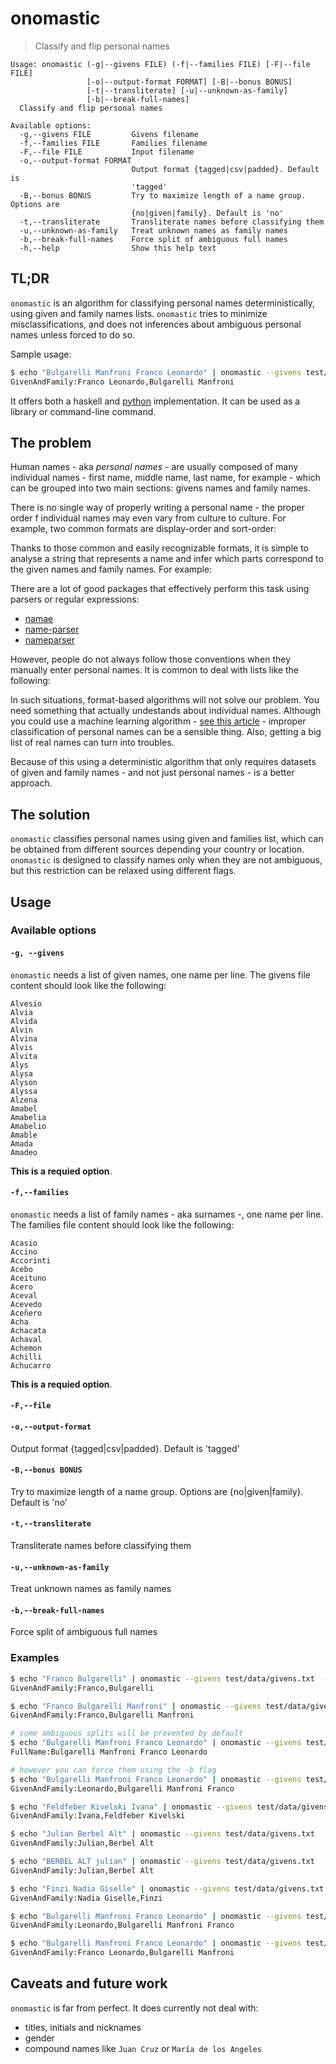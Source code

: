 # onomastic
> Classify and flip personal names


```
Usage: onomastic (-g|--givens FILE) (-f|--families FILE) [-F|--file FILE]
                 [-o|--output-format FORMAT] [-B|--bonus BONUS]
                 [-t|--transliterate] [-u|--unknown-as-family]
                 [-b|--break-full-names]
  Classify and flip personal names

Available options:
  -g,--givens FILE         Givens filename
  -f,--families FILE       Families filename
  -F,--file FILE           Input filename
  -o,--output-format FORMAT
                           Output format {tagged|csv|padded}. Default is
                           'tagged'
  -B,--bonus BONUS         Try to maximize length of a name group. Options are
                           {no|given|family}. Default is 'no'
  -t,--transliterate       Transliterate names before classifying them
  -u,--unknown-as-family   Treat unknown names as family names
  -b,--break-full-names    Force split of ambiguous full names
  -h,--help                Show this help text

```

## TL;DR

`onomastic` is an algorithm for classifying personal names deterministically, using given and family names lists. `onomastic` tries to minimize misclassifications, and does not inferences about ambiguous personal names unless forced to do so.

Sample usage:

```bash
$ echo "Bulgarelli Manfroni Franco Leonardo" | onomastic --givens test/data/givens.txt  --families test/data/families.txt --bonus given  -utb
GivenAndFamily:Franco Leonardo,Bulgarelli Manfroni
```

It offers both a haskell and [python](github.com/flbulgarelli/onomaspy) implementation. It can be used as a library or command-line command.

## The problem

Human names - aka _personal names_ - are usually composed of many individual names - first name, middle name, last name, for example - which can be grouped into two main sections: givens names and family names.

There is no single way of properly writing a personal name - the proper order f individual names may even vary from culture to culture. For example, two common formats are display-order and sort-order:

Thanks to those common and easily recognizable formats, it is simple to analyse a string that represents a name and infer which parts correspond to the given names and family names. For example:

There are a lot of good packages that effectively perform this task using parsers or regular expressions:

* [namae](https://github.com/berkmancenter/namae)
* [name-parser](https://github.com/theiconic/name-parser)
* [nameparser](https://pypi.org/project/nameparser/)

However, people do not always follow those conventions when they manually enter personal names. It is common to deal with lists like the following:


In such situations, format-based algorithms will not solve our problem. You need something that actually undestands about individual names. Although you could use a machine learning algorithm - [see this article](https://towardsdatascience.com/name-classification-with-naive-bayes-7c5e1415788a) - improper classification of personal names can be a sensible thing. Also, getting a big list of real names can turn into troubles.

Because of this using a deterministic algorithm that only requires datasets of given and family names - and not just personal names - is a better approach.


## The solution

`onomastic` classifies personal names using given and families list, which can be obtained from different sources depending your country or location. `onomastic` is designed to classify names only when they are not ambiguous, but this restriction can be relaxed using different flags.

## Usage

### Available options

#### `-g, --givens`

`onomastic` needs a list of given names, one name per line. The givens file content should look like the following:

```
Alvesio
Alvia
Alvida
Alvin
Alvina
Alvis
Alvita
Alys
Alysa
Alyson
Alyssa
Alzena
Amabel
Amabelia
Amabelio
Amable
Amada
Amadeo
```

**This is a requied option**.


#### `-f,--families`

`onomastic` needs a list of family names - aka surnames -, one name per line. The families file content should look like the following:

```
Acasio
Accino
Accorinti
Acebo
Aceituno
Acero
Aceval
Acevedo
Aceñero
Acha
Achacata
Achaval
Achemon
Achilli
Achucarro
```


**This is a requied option**.

#### `-F,--file`

#### `-o,--output-format`

Output format {tagged|csv|padded}. Default is 'tagged'

#### `-B,--bonus BONUS`

Try to maximize length of a name group. Options are {no|given|family}. Default is 'no'

#### `-t,--transliterate`

Transliterate names before classifying them
#### `-u,--unknown-as-family`

Treat unknown names as family names

#### `-b,--break-full-names`

Force split of ambiguous full names

### Examples


```bash
$ echo "Franco Bulgarelli" | onomastic --givens test/data/givens.txt  --families test/data/families.txt  -ut
GivenAndFamily:Franco,Bulgarelli

$ echo "Franco Bulgarelli Manfroni" | onomastic --givens test/data/givens.txt  --families test/data/families.txt  -ut
GivenAndFamily:Franco,Bulgarelli Manfroni

# some ambiguous splits will be prevented by default
$ echo "Bulgarelli Manfroni Franco Leonardo" | onomastic --givens test/data/givens.txt  --families test/data/families.txt  -ut
FullName:Bulgarelli Manfroni Franco Leonardo

# however you can force them using the -b flag
$ echo "Bulgarelli Manfroni Franco Leonardo" | onomastic --givens test/data/givens.txt  --families test/data/families.txt  -utb
GivenAndFamily:Leonardo,Bulgarelli Manfroni Franco

$ echo "Feldfeber Kivelski Ivana" | onomastic --givens test/data/givens.txt  --families test/data/families.txt  -ut
GivenAndFamily:Ivana,Feldfeber Kivelski

$ echo "Julian Berbel Alt" | onomastic --givens test/data/givens.txt  --families test/data/families.txt  -ut
GivenAndFamily:Julian,Berbel Alt

$ echo "BERBEL ALT julian" | onomastic --givens test/data/givens.txt  --families test/data/families.txt  -ut
GivenAndFamily:Julian,Berbel Alt

$ echo "Finzi Nadia Giselle" | onomastic --givens test/data/givens.txt  --families test/data/families.txt  -ut
GivenAndFamily:Nadia Giselle,Finzi

$ echo "Bulgarelli Manfroni Franco Leonardo" | onomastic --givens test/data/givens.txt  --families test/data/families.txt --bonus family  -utb
GivenAndFamily:Leonardo,Bulgarelli Manfroni Franco

$ echo "Bulgarelli Manfroni Franco Leonardo" | onomastic --givens test/data/givens.txt  --families test/data/families.txt --bonus given  -utb
GivenAndFamily:Franco Leonardo,Bulgarelli Manfroni
```

##  Caveats and future work

`onomastic` is far from perfect. It does currently not deal with:

* titles, initials and nicknames
* gender
* compound names like `Juan Cruz` or `María de los Angeles`
